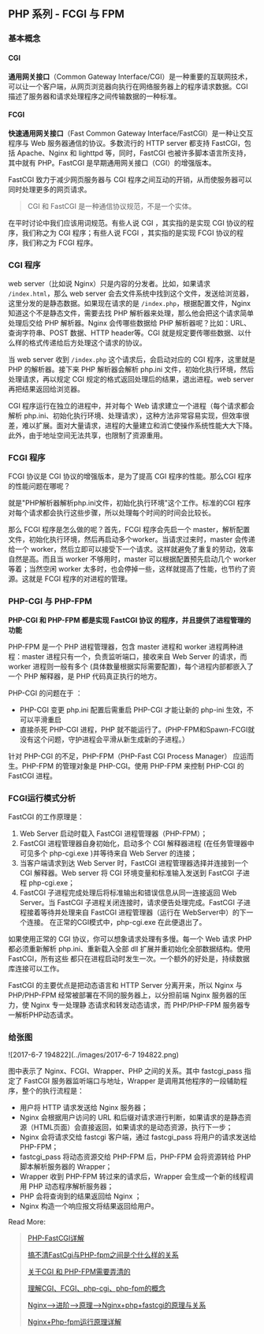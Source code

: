## PHP 系列 - FCGI 与 FPM

### 基本概念

#### CGI

**通用网关接口**（Common Gateway Interface/CGI）是一种重要的互联网技术，可以让一个客户端，从网页浏览器向执行在网络服务器上的程序请求数据。CGI 描述了服务器和请求处理程序之间传输数据的一种标准。

#### FCGI

**快速通用网关接口**（Fast Common Gateway Interface/FastCGI）是一种让交互程序与 Web 服务器通信的协议。多数流行的 HTTP server 都支持 FastCGI，包括 Apache、Nginx 和 lighttpd 等，同时，FastCGI 也被许多脚本语言所支持，其中就有 PHP。FastCGI 是早期通用网关接口（CGI）的增强版本。

FastCGI 致力于减少网页服务器与 CGI 程序之间互动的开销，从而使服务器可以同时处理更多的网页请求。

>  CGI 和 FastCGI 是一种通信协议规范，不是一个实体。

在平时讨论中我们应该用词规范。有些人说 CGI ，其实指的是实现 CGI 协议的程序，我们称之为 CGI 程序；有些人说 FCGI ，其实指的是实现 FCGI 协议的程序，我们称之为 FCGI 程序。

### CGI 程序

web server（比如说 Nginx）只是内容的分发者。比如，如果请求 `/index.html`，那么 web server 会去文件系统中找到这个文件，发送给浏览器，这里分发的是静态数据。如果现在请求的是 `/index.php`，根据配置文件，Nginx 知道这个不是静态文件，需要去找 PHP 解析器来处理，那么他会把这个请求简单处理后交给 PHP 解析器。Nginx 会传哪些数据给 PHP 解析器呢？比如：URL、查询字符串、POST 数据、HTTP header等。CGI 就是规定要传哪些数据、以什么样的格式传递给后方处理这个请求的协议。

当 web server 收到 `/index.php` 这个请求后，会启动对应的 CGI 程序，这里就是 PHP 的解析器。接下来 PHP 解析器会解析 php.ini 文件，初始化执行环境，然后处理请求，再以规定 CGI 规定的格式返回处理后的结果，退出进程。web server 再把结果返回给浏览器。

CGI 程序运行在独立的进程中，并对每个 Web 请求建立一个进程（每个请求都会解析 php.ini、初始化执行环境、处理请求），这种方法非常容易实现，但效率很差，难以扩展。面对大量请求，进程的大量建立和消亡使操作系统性能大大下降。此外，由于地址空间无法共享，也限制了资源重用。

### FCGI 程序

FCGI 协议是 CGI 协议的增强版本，是为了提高 CGI 程序的性能。那么CGI 程序的性能问题在哪呢？

就是"PHP解析器解析php.ini文件，初始化执行环境"这个工作。标准的CGI 程序对每个请求都会执行这些步骤，所以处理每个时间的时间会比较长。

那么 FCGI 程序是怎么做的呢？首先，FCGI 程序会先启一个 master，解析配置文件，初始化执行环境，然后再启动多个worker。当请求过来时，master 会传递给一个 worker，然后立即可以接受下一个请求。这样就避免了重复的劳动，效率自然是高。而且当 worker 不够用时，master 可以根据配置预先启动几个 worker 等着；当然空闲 worker 太多时，也会停掉一些，这样就提高了性能，也节约了资源。这就是 FCGI 程序的对进程的管理。

### PHP-CGI 与 PHP-FPM

**PHP-CGI 和 PHP-FPM 都是实现 FastCGI 协议 的程序，并且提供了进程管理的功能**

PHP-FPM 是一个 PHP 进程管理器，包含 master 进程和 worker 进程两种进程：master 进程只有一个，负责监听端口，接收来自 Web Server 的请求，而 worker 进程则一般有多个 (具体数量根据实际需要配置)，每个进程内部都嵌入了一个 PHP 解释器，是 PHP 代码真正执行的地方。

PHP-CGI 的问题在于 ：

- PHP-CGI 变更 php.ini 配置后需重启 PHP-CGI 才能让新的 php-ini 生效，不可以平滑重启 
- 直接杀死 PHP-CGI 进程，PHP 就不能运行了。(PHP-FPM和Spawn-FCGI就没有这个问题，守护进程会平滑从新生成新的子进程。） 

针对 PHP-CGI 的不足，PHP-FPM（PHP-Fast CGI Process Manager） 应运而生。PHP-FPM 的管理对象是 PHP-CGI。使用 PHP-FPM 来控制 PHP-CGI 的 FastCGI 进程。

### FCGI运行模式分析

FastCGI 的工作原理是：

1. Web Server 启动时载入 FastCGI 进程管理器（PHP-FPM）；
2. FastCGI 进程管理器自身初始化，启动多个 CGI 解释器进程 (在任务管理器中可见多个 php-cgi.exe )并等待来自 Web Server 的连接；
3. 当客户端请求到达 Web Server 时，FastCGI 进程管理器选择并连接到一个 CGI 解释器。Web server 将 CGI 环境变量和标准输入发送到 FastCGI 子进程 php-cgi.exe；
4. FastCGI 子进程完成处理后将标准输出和错误信息从同一连接返回 Web Server。当 FastCGI 子进程关闭连接时，请求便告处理完成。FastCGI 子进程接着等待并处理来自 FastCGI 进程管理器（运行在 WebServer中）的下一个连接。 在正常的CGI模式中，php-cgi.exe 在此便退出了。

如果使用正常的 CGI 协议，你可以想象请求处理有多慢。每一个 Web 请求 PHP 都必须重新解析 php.ini、重新载入全部 dll 扩展并重初始化全部数据结构。使用 FastCGI，所有这些 都只在进程启动时发生一次。一个额外的好处是，持续数据库连接可以工作。

FastCGI 的主要优点是把动态语言和 HTTP Server 分离开来，所以 Nginx 与 PHP/PHP-FPM 经常被部署在不同的服务器上，以分担前端 Nginx 服务器的压力，使 Nginx 专一处理静 态请求和转发动态请求，而 PHP/PHP-FPM 服务器专一解析PHP动态请求。

### 给张图

![2017-6-7 194822](../images/2017-6-7 194822.png)

图中表示了 Nginx、FCGI、Wrapper、PHP 之间的关系。其中 fastcgi_pass 指定了 FastCGI 服务器监听端口与地址，Wrapper 是调用其他程序的一段辅助程序，整个的执行流程是：

- 用户将 HTTP 请求发送给 Nginx 服务器；
- Nginx  会根据用户访问的 URL 和后缀对请求进行判断，如果请求的是静态资源（HTML页面）会直接返回，如果请求的是动态资源，执行下一步；
- Nginx  会将请求交给 fastcgi 客户端，通过 fastcgi_pass 将用户的请求发送给 PHP-FPM；
- fastcgi_pass 将动态资源交给 PHP-FPM 后，PHP-FPM 会将资源转给 PHP 脚本解析服务器的 Wrapper；
- Wrapper 收到 PHP-FPM 转过来的请求后，Wrapper 会生成一个新的线程调用 PHP 动态程序解析服务器；
- PHP 会将查询到的结果返回给 Nginx ；
- Nginx  构造一个响应报文将结果返回给用户。



Read More:

> [PHP-FastCGI详解](http://www.cnblogs.com/JohnABC/p/3529786.html)   
>
> [搞不清FastCgi与PHP-fpm之间是个什么样的关系](https://segmentfault.com/q/1010000000256516)  
>
> [关于CGI 和 PHP-FPM需要弄清的](http://www.cleey.com/blog/single/id/848.html)  
>
> [理解CGI、FCGI、php-cgi、php-fpm的概念](http://blog.csdn.net/fan2012huan/article/details/53020064)  
>
> [Nginx-->进阶-->原理-->Nginx+php+fastcgi的原理与关系](http://www.cnblogs.com/mangguoxiansheng/p/5967745.html)  
>
> [Nginx+Php-fpm运行原理详解](https://segmentfault.com/a/1190000007322358) 

